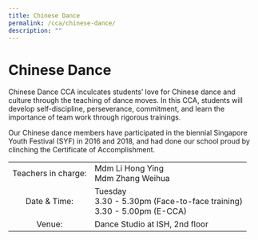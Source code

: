```yaml
---
title: Chinese Dance
permalink: /cca/chinese-dance/
description: ""
---
```

# Chinese Dance

Chinese Dance CCA inculcates students’ love for Chinese dance and culture through the teaching of dance moves. In this CCA, students will develop self-discipline, perseverance, commitment, and learn the importance of team work through rigorous trainings.

Our Chinese dance members have participated in the biennial Singapore Youth Festival (SYF) in 2016 and 2018, and had done our school proud by clinching the Certificate of Accomplishment.

|                     |                   |
|:-------------------:|-------------------------------------------------------------------------|
| Teachers in charge: | Mdm Li Hong Ying<br>Mdm Zhang Weihua                                      |
|     Date & Time:    | Tuesday<br>3.30 - 5.30pm (Face-to-face training)<br>3.30 - 5.00pm (E-CCA) |
|        Venue:       | Dance Studio at ISH, 2nd floor                                            |